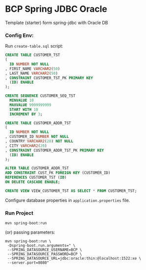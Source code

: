 # BCP Spring JDBC Oracle

Template (starter) form spring-jdbc with Oracle DB

### Config Env:

Run `create-table.sql` script:

```sql
CREATE TABLE CUSTOMER_TST 
(
  ID NUMBER NOT NULL 
, FIRST_NAME VARCHAR2(50) 
, LAST_NAME VARCHAR2(50) 
, CONSTRAINT CUSTOMER_TST_PK PRIMARY KEY 
  (ID) ENABLE 
);

CREATE SEQUENCE CUSTOMER_SEQ_TST
  MINVALUE 10
  MAXVALUE 9999999999
  START WITH 10
  INCREMENT BY 3;

CREATE TABLE CUSTOMER_ADDR_TST 
(
  ID NUMBER NOT NULL 
, CUSTOMER_ID NUMBER NOT NULL 
, COUNTRY VARCHAR2(20) NOT NULL 
, CITY VARCHAR2(20) 
, CONSTRAINT CUSTOMER_ADDR_TST_PK PRIMARY KEY 
  (ID) ENABLE 
);

ALTER TABLE CUSTOMER_ADDR_TST
ADD CONSTRAINT CUST_FK FOREIGN KEY (CUSTOMER_ID)
REFERENCES CUSTOMER_TST (ID)
ON DELETE CASCADE ENABLE;

CREATE VIEW VIEW_CUSTOMER_TST AS SELECT * FROM CUSTOMER_TST;
```

Configure database properties in `application.properties` file.

### Run Project

```console
mvn spring-boot:run
```
(or) passing parameters:
```console
mvn spring-boot:run \
 -Dspring-boot.run.arguments=" \
 --SPRING_DATASOURCE_USERNAME=BCP \
 --SPRING_DATASOURCE_PASSWORD=BCP \
 --SPRING_DATASOURCE_URL=jdbc:oracle:thin:@localhost:1522:xe \
 --server.port=8080"
 ```
